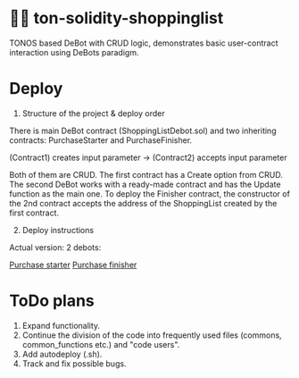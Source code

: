 # 📜💬 ton-solidity-shoppinglist
TONOS based DeBot with CRUD logic, demonstrates basic user-contract interaction using DeBots paradigm. 

# Deploy

1. Structure of the project & deploy order

There is main DeBot contract (ShoppingListDebot.sol) and two inheriting contracts: PurchaseStarter and PurchaseFinisher. 

(Contract1) creates input parameter  -> (Contract2) accepts input parameter

Both of them are CRUD. The first contract has a Create option from CRUD. The second DeBot works with a ready-made contract and has the Update function as the main one. To deploy the Finisher contract, the constructor of the 2nd contract accepts the address of the ShoppingList created by the first contract. 

2. Deploy instructions

Actual version:
2 debots:

[Purchase starter](https://web.ton.surf/debot?address=0%3Af96034ef8b5019de55f482bd331481ea480a9ded8bd1dbd8c7bb98757abfa439&net=devnet)
[Purchase finisher](https://web.ton.surf/debot?address=0%3A7cf3b6119827f6c62eb355d73afe102267c2a7f2d31fb79a0324f65570b63e2f&net=devnet)

# ToDo plans

1. Expand functionality.
2. Continue the division of the code into frequently used files (commons, common_functions etc.) and "code users".
3. Add autodeploy (.sh).
4. Track and fix possible bugs. 
